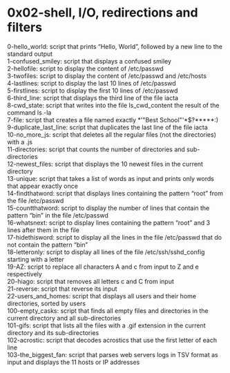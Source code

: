 # 0x02-shell, I/O, redirections and filters

0-hello_world: script that prints “Hello, World”, followed by a new line to the standard output <br />
1-confused_smiley: script that displays a confused smiley <br />
2-hellofile: script to display the content of /etc/passwd <br />
3-twofiles: script to display the content of /etc/passwd and /etc/hosts <br />
4-lastlines: script to display the last 10 lines of /etc/passwd <br />
5-firstlines: script to display the first 10 lines of /etc/passwd <br />
6-third_line: script that displays the third line of the file iacta <br />
8-cwd_state: script that writes into the file ls_cwd_content the result of the command ls -la <br />
7-file: script that creates a file named exactly *\'"Best School"'\*$?*****:) <br />
9-duplicate_last_line: script that duplicates the last line of the file iacta <br />
10-no_more_js: script that deletes all the regular files (not the directories) with a .js <br />
11-directories: script that counts the number of directories and sub-directories <br />
12-newest_files: script that displays the 10 newest files in the current directory <br />
13-unique: script that takes a list of words as input and prints only words that appear exactly once <br />
14-findthatword: script that displays lines containing the pattern “root” from the file /etc/passwd <br />
15-countthatword: script to display the number of lines that contain the pattern “bin” in the file /etc/passwd <br />
16-whatsnext: script to display lines containing the pattern “root” and 3 lines after them in the file <br />
17-hidethisword: script to display all the lines in the file /etc/passwd that do not contain the pattern “bin” <br />
18-letteronly: script to display all lines of the file /etc/ssh/sshd_config starting with a letter <br />
19-AZ: script to replace all characters A and c from input to Z and e respectively <br />
20-hiago: script that removes all letters c and C from input <br />
21-reverse: script that reverse its input <br />
22-users_and_homes: script that displays all users and their home directories, sorted by users <br />
100-empty_casks: script that finds all empty files and directories in the current directory and all sub-directories <br />
101-gifs: script that lists all the files with a .gif extension in the current directory and its sub-directories <br />
102-acrostic: script that decodes acrostics that use the first letter of each line <br />
103-the_biggest_fan: script that parses web servers logs in TSV format as input and displays the 11 hosts or IP addresses <br />
